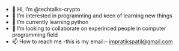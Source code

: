 - 👋 Hi, I’m @techtalks-crypto
- 👀 I’m interested in programming and keen of learning new things
- 🌱 I’m currently learning python 
- 💞️ I’m looking to collaborate on experinced people in computer programming field
- 📫 How to reach me -this is my email:- impratikspatil@gmail.com

<!---
techtalks-crypto/techtalks-crypto is a ✨ special ✨ repository because its `README.md` (this file) appears on your GitHub profile.
You can click the Preview link to take a look at your changes.
--->
